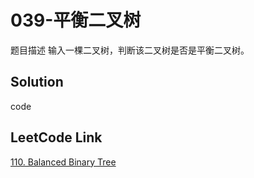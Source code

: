 # 039-平衡二叉树
题目描述
输入一棵二叉树，判断该二叉树是否是平衡二叉树。

## Solution
code

## LeetCode Link
[110. Balanced Binary Tree](https://leetcode.com/problems/balanced-binary-tree/)